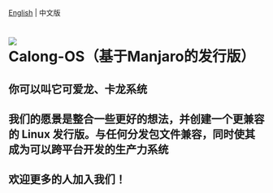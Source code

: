 [English](README.md) | 中文版

# ![](https://img.shields.io/badge/OS-Linux-informational?style=flat&logo=Calong&logoColor=white&color=2bbc8a) Calong-OS（基于Manjaro的发行版）

## 你可以叫它可爱龙、卡龙系统

## 我们的愿景是整合一些更好的想法，并创建一个更兼容的 Linux 发行版。与任何分发包文件兼容，同时使其成为可以跨平台开发的生产力系统

## 欢迎更多的人加入我们！
